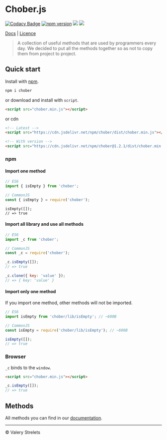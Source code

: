 # Chober.js
[![Codacy Badge](https://api.codacy.com/project/badge/Grade/0284a7a536b44fd4beeed40879aa7093)](https://app.codacy.com/app/BrooonS/chober?utm_source=github.com&utm_medium=referral&utm_content=BrooonS/chober&utm_campaign=Badge_Grade_Dashboard)
[![npm version](https://badge.fury.io/js/chober.svg)](https://brooons.github.io/chober/)
[![](https://data.jsdelivr.com/v1/package/npm/chober/badge)](https://www.jsdelivr.com/package/npm/chober)
[![](https://travis-ci.org/BrooonS/chober.svg?branch=master)](https://brooons.github.io/chober/)

[Docs](https://brooons.github.io/chober/) | [Licence](https://github.com/BrooonS/chober/blob/master/LICENSE)

> A collection of useful methods that are used by programmers every day. We decided to put all the methods together so as not to copy them from project to project.

## Quick start

Install with [npm](https://www.npmjs.com/package/chober).

```sh
npm i chober
```

or download and install with `script`.

```html
<script src="chober.min.js"></script>
```

or cdn

```html
<!-- Latest -->
<script src="https://cdn.jsdelivr.net/npm/chober/dist/chober.min.js"></script>

<!-- With version -->
<script src="https://cdn.jsdelivr.net/npm/chober@1.2.1/dist/chober.min.js"></script>
```

### npm

#### Import one method

```js
// ES6
import { isEmpty } from 'chober';
```

```js
// CommonJS
const { isEmpty } = require('chober');
```

```JS
isEmpty([]);
// => true
```

#### Import all library and use all methods

```js
// ES6
import _c from 'chober';
```

```js
// CommonJS
const _c = require('chober');
```

```js
_c.isEmpty([]);
// => true

_c.clone({ key: 'value' });
// => { key: 'value' }
```

#### Import only one method

If you import one method, other methods will not be imported.

```js
// ES6
import isEmpty from 'chober/lib/isEmpty'; // ~600B
```

```js
// CommonJS
const isEmpty = require('chober/lib/isEmpty'); // ~600B
```

```js
isEmpty([]);
// => true
```

### Browser

`_c` binds to the `window`.

```html
<script src="chober.min.js"></script>
```

```js
_c.isEmpty([]);
// => true
```

## Methods

All methods you can find in our [documentation](https://brooons.github.io/chober/).

---

&copy; Valery Strelets
